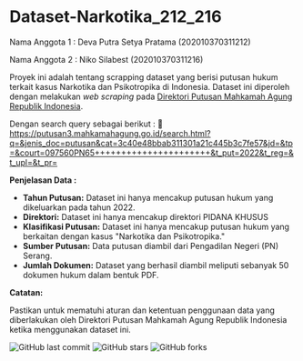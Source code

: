 # Dataset-Narkotika_212_216
Nama Anggota 1 : Deva Putra Setya Pratama (202010370311212)

Nama Anggota 2 : Niko Silabest (202010370311216)


Proyek ini adalah tentang scrapping dataset yang berisi putusan hukum terkait kasus Narkotika dan Psikotropika di Indonesia. Dataset ini diperoleh dengan melakukan _web scraping_ pada [Direktori Putusan Mahkamah Agung Republik Indonesia](https://putusan3.mahkamahagung.go.id/beranda.html). 

Dengan search query sebagai berikut :
🔗 https://putusan3.mahkamahagung.go.id/search.html?q=&jenis_doc=putusan&cat=3c40e48bbab311301a21c445b3c7fe57&jd=&tp=&court=097560PN65++++++++++++++++++++++&t_put=2022&t_reg=&t_upl=&t_pr=

**Penjelasan Data :**

- **Tahun Putusan:** Dataset ini hanya mencakup putusan hukum yang dikeluarkan pada tahun 2022.
- **Direktori:** Dataset ini hanya mencakup direktori PIDANA KHUSUS
- **Klasifikasi Putusan:** Dataset ini hanya mencakup putusan hukum yang berkaitan dengan kasus "Narkotika dan Psikotropika."
- **Sumber Putusan:** Data putusan diambil dari Pengadilan Negeri (PN) Serang.
- **Jumlah Dokumen:** Dataset yang berhasil diambil meliputi sebanyak 50 dokumen hukum dalam bentuk PDF.

**Catatan:**

Pastikan untuk mematuhi aturan dan ketentuan penggunaan data yang diberlakukan oleh Direktori Putusan Mahkamah Agung Republik Indonesia ketika menggunakan dataset ini.

![GitHub last commit](https://img.shields.io/github/last-commit/212DevaPutra/Dataset-Narkotika_212_216)
![GitHub stars](https://img.shields.io/github/stars/212DevaPutra/Dataset-Narkotika_212_216)
![GitHub forks](https://img.shields.io/github/forks/212DevaPutra/Dataset-Narkotika_212_216)
